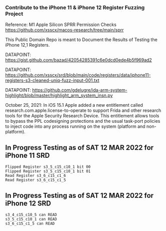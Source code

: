 ### Contribute to the iPhone 11 & iPhone 12 Register Fuzzing Project

Reference: M1 Apple Silicon SPRR Permission Checks https://github.com/xsscx/macos-research/tree/main/sprr

This Public Domain Repo is meant to Document the Results of Testing the iPhone 12,1 Registers. 

DATAPOINT: https://gist.github.com/bazad/42054285391c6e0dcd0ede4b5f969ad2

DATAPOINT: https://github.com/xsscx/srd/blob/main/code/registers/data/iphone11-registers-s3-cleaned-uniq-fuzz-input-001.txt

DATAPOINT: https://github.com/gdelugre/ida-arm-system-highlight/blob/master/highlight_arm_system_insn.py

October 25, 2021: In iOS 15.1 Apple added a new entitlement called research.com.apple.license-to-operate to support Frida and other research tools for the Apple Security Research Device. This entitlement allows tools to bypass the PPL codesigning protections and the usual task-port policies to inject code into any process running on the system (platform and non-platform).

In Progress Testing as of SAT 12 MAR 2022 for iPhone 11 SRD
------
```
Flipped Register s3_5_c15_c10_1 bit 00
Flipped Register s3_5_c15_c10_1 bit 01
Read Register s3_6_c15_c1_6 
Read Register s3_6_c15_c1_5
```

In Progress Testing as of SAT 12 MAR 2022 for iPhone 12 SRD
------
```
s3_4_c15_c10_5 can READ
s3_5_c15_c10_1 can READ
s3_6_c15_c1_5 can READ
```
